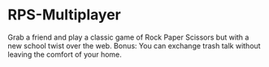 # RPS-Multiplayer
Grab a friend and play a classic game of Rock Paper Scissors but with a new school twist over the web. Bonus: You can exchange trash talk without leaving the comfort of your home.

